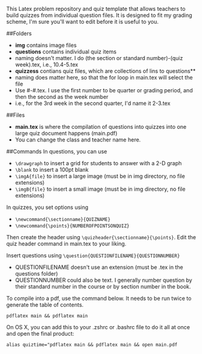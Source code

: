 This Latex problem repository and quiz template that allows teachers to build quizzes from individual question files. It is designed to fit my grading scheme, I'm sure you'll want to edit before it is useful to you.

##Folders
* **img** contains image files
* **questions** contains individual quiz items
 * naming doesn't matter. I do (the section or standard number)-(quiz week).tex, i.e., 10.4-5.tex 
* **quizzess** contians quiz files, which are collections of lins to questions**
 * naming does matter here, so that the for loop in main.tex will select the file
 * Use #-#.tex. I use the first number to be quarter or grading period, and then the second as the week number
  * i.e., for the 3rd week in the second quarter, I'd name it 2-3.tex

##Files
* **main.tex** is where the compilation of questions into quizzes into one large quiz document happens (main.pdf)
 * You can change the class and teacher name here.

##Commands
In questions, you can use
* ```\drawgraph``` to insert a grid for students to answer with a 2-D graph
* ```\blank``` to insert a 100pt blank
* ```\imgA{file}``` to insert a large image (must be in img directory, no file extensions)
* ```\imgB{file}``` to insert a small image (must be in img directory, no file extensions)

In quizzes, you set options using
* ```\newcommand{\sectionname}{QUIZNAME}```
* ```\newcommand{\points}{NUMBEROFPOINTSONQUIZ}```

Then create the header using ```\quizheader{\sectionname}{\points}```. Edit the quiz header command in main.tex to your liking.

Insert questions using ```\question{QUESTIONFILENAME}{QUESTIONNUMBER}```
* QUESTIONFILENAME doesn't use an extension (must be .tex in the questions folder)
* QUESTIONNUMBER could also be text. I generally number question by their standard number in the course or by section number in the book.


To compile into a pdf, use the command below. It needs to be run twice to generate the table of contents.
```
pdflatex main && pdflatex main
```

On OS X, you can add this to your .zshrc or .bashrc file to do it all at once and open the final product:
```
alias quiztime="pdflatex main && pdflatex main && open main.pdf
```
